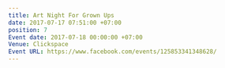 ```yaml
---
title: Art Night For Grown Ups
date: 2017-07-17 07:51:00 +07:00
position: 7
Event date: 2017-07-18 00:00:00 +07:00
Venue: Clickspace
Event URL: https://www.facebook.com/events/125853341348628/
---
```


